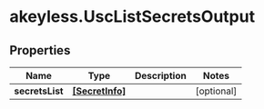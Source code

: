 # akeyless.UscListSecretsOutput

## Properties

Name | Type | Description | Notes
------------ | ------------- | ------------- | -------------
**secretsList** | [**[SecretInfo]**](SecretInfo.md) |  | [optional] 


